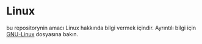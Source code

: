 # **Linux**
bu repositorynin amacı Linux hakkında bilgi vermek içindir. Ayrıntılı bilgi için  [GNU-Linux](GNU-Linux.md) dosyasına bakın.
